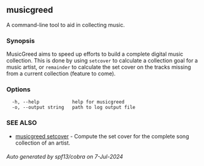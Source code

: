 ## musicgreed

A command-line tool to aid in collecting music.

### Synopsis

MusicGreed aims to speed up efforts to build a complete digital music collection. This is done by using `setcover` to calculate a collection goal for a music artist, or `remainder` to calculate the set cover on the tracks missing from a current collection (feature to come).

### Options

```
  -h, --help            help for musicgreed
  -o, --output string   path to log output file
```

### SEE ALSO

* [musicgreed setcover](musicgreed_setcover.md)	 - Compute the set cover for the complete song collection of an artist.

###### Auto generated by spf13/cobra on 7-Jul-2024

